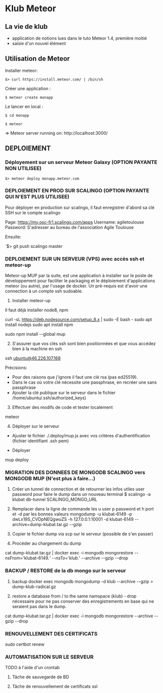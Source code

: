 Klub Meteor
====

## La vie de klub
- application de notions lues dans le tuto Meteor 1.4, première moitié
- saisie d'un nouvel élément

## Utilisation de Meteor

Installer meteor:

`$> curl https://install.meteor.com/ | /bin/sh`

Créer une application :

`$ meteor create monapp`

Le lancer en local :

`$ cd monapp`

`$ meteor`

=> Meteor server running on: http://localhost:3000/

## DEPLOIEMENT 

### Déployement sur un serveur Meteor Galaxy (OPTION PAYANTE NON UTILISEE)

`$> meteor deploy monapp.meteor.com`

### DEPLOIEMENT EN PROD SUR SCALINGO (OPTION PAYANTE QUI N'EST PLUS UTILISEE)

Pour déployer en production sur scalingo, 
il faut enregistrer d'abord sa clé SSH sur le compte scalingo 

Page: https://my.osc-fr1.scalingo.com/apps
Username: agiletoulouse
Password: S'adresser au bureau de l'association Agile Toulouse

Ensuite:

`$> git push scalingo master



### DEPLOIEMENT SUR UN SERVEUR (VPS) avec accès ssh et meteor-up 

Meteor-up MUP par la suite, est une application à installer sur le poste de développement pour faciliter le packaging et le déploiement d'applications meteor (ou autre), par l'usage de docker.
Un pré-requis est d'avoir une connection à un compte ssh sudoable.

1. Installer meteor-up

Il faut déjà installer node8, npm

curl -sL https://deb.nodesource.com/setup_8.x | sudo -E bash -
sudo apt install nodejs
sudo apt install npm

sudo npm install --global mup

2. S'assurer que vos clés ssh sont bien positionnées et que vous accédez bien à la machine en ssh

ssh ubuntu@46.226.107.168

Précisions: 
- Pour des raisons que j'ignore il faut une clé rsa (pas ed25519). 
- Dans le cas où votre clé nécessite une passphrase, en recréer une sans passphrase
- Ajouter la clé publique sur le serveur dans le fichier /home/ubuntu/.ssh/authorized_keys)

3. Effectuer des modifs de code et tester localement

meteor

4. Déployer sur le serveur

- Ajuster le fichier ./.deploy/mup.js avec vos critères d'authentification (fichier identifiant .ssh pem)
    
- Déployer 

mup deploy

### MIGRATION DES DONNEES DE MONGODB SCALINGO vers MONGODB MUP (N'est plus à faire...)

1. Créer un tunnel de connection et de retourner les infos utiles user password pour faire le dump dans un nouveau terminal 
$ scalingo -a klubat db-tunnel SCALINGO_MONGO_URL

2. Remplacer dans la ligne de commande les u user p password et h port et -d par les bonnes valeurs
mongodump -u klubat-6149 -p dwLx19S_CVDpNEQgwuZS -h 127.0.0.1:10001 -d klubat-6149 --archive=dump-klubat.tar.gz --gzip

3. Copier le fichier dump via scp sur le serveur (possible de s'en passer)

4. Procéder au chargement du dump

cat dump-klubat.tar.gz | docker exec -i mongodb mongorestore  --nsFrom='klubat-6149.*' --nsTo='klub.*' --archive --gzip --drop

### BACKUP / RESTORE de la db mongo sur le serveur 

1. backup
docker exec mongodb mongodump -d klub --archive --gzip > dump-klub-radical.gz

2. restore a database from / to the same namspace (klub) - drop nécessaire pour ne pas conserver des enregistrements en base qui ne seraient pas dans le dump.

cat dump-klubat.tar.gz | docker exec -i mongodb mongorestore --archive --gzip --drop


### RENOUVELLEMENT DES CERTIFICATS

sudo certbot renew


### AUTOMATISATION SUR LE SERVEUR

TODO à l'aide d'un crontab

1. Tâche de sauvegarde de BD

2. Tâche de renouvellement de certificats ssl
